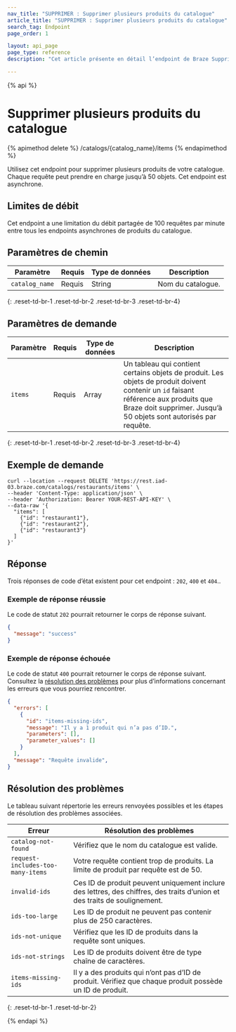 ```yaml
---
nav_title: "SUPPRIMER : Supprimer plusieurs produits du catalogue"
article_title: "SUPPRIMER : Supprimer plusieurs produits du catalogue"
search_tag: Endpoint
page_order: 1

layout: api_page
page_type: reference
description: "Cet article présente en détail l’endpoint de Braze Supprimer plusieurs produits du catalogue."

---
```

{% api %}
# Supprimer plusieurs produits du catalogue
{% apimethod delete %}
/catalogs/{catalog_name}/items
{% endapimethod %}

Utilisez cet endpoint pour supprimer plusieurs produits de votre catalogue. Chaque requête peut prendre en charge jusqu’à 50 objets. Cet endpoint est asynchrone.

## Limites de débit

Cet endpoint a une limitation du débit partagée de 100 requêtes par minute entre tous les endpoints asynchrones de produits du catalogue.

## Paramètres de chemin

| Paramètre | Requis | Type de données | Description |
|---|---|---|---|
| `catalog_name` | Requis | String | Nom du catalogue. |
{: .reset-td-br-1 .reset-td-br-2 .reset-td-br-3 .reset-td-br-4}

## Paramètres de demande

| Paramètre | Requis | Type de données | Description |
|---|---|---|---|
| `items` | Requis | Array | Un tableau qui contient certains objets de produit. Les objets de produit doivent contenir un `id` faisant référence aux produits que Braze doit supprimer. Jusqu’à 50 objets sont autorisés par requête. |
{: .reset-td-br-1 .reset-td-br-2 .reset-td-br-3 .reset-td-br-4}

## Exemple de demande

```
curl --location --request DELETE 'https://rest.iad-03.braze.com/catalogs/restaurants/items' \
--header 'Content-Type: application/json' \
--header 'Authorization: Bearer YOUR-REST-API-KEY' \
--data-raw '{
  "items": [
    {"id": "restaurant1"},
    {"id": "restaurant2"},
    {"id": "restaurant3"}
  ]
}'
```

## Réponse

Trois réponses de code d’état existent pour cet endpoint : `202`, `400` et `404`..

### Exemple de réponse réussie

Le code de statut `202` pourrait retourner le corps de réponse suivant.

```json
{
  "message": "success"
}
```

### Exemple de réponse échouée

Le code de statut `400` pourrait retourner le corps de réponse suivant. Consultez la [résolution des problèmes](#troubleshooting) pour plus d’informations concernant les erreurs que vous pourriez rencontrer.

```json
{
  "errors": [
    {
      "id": "items-missing-ids",
      "message": "Il y a 1 produit qui n’a pas d’ID.",
      "parameters": [],
      "parameter_values": []
    }
  ],
  "message": "Requête invalide",
}
```

## Résolution des problèmes

Le tableau suivant répertorie les erreurs renvoyées possibles et les étapes de résolution des problèmes associées.

| Erreur | Résolution des problèmes |
| --- | --- |
| `catalog-not-found` | Vérifiez que le nom du catalogue est valide. |
| `request-includes-too-many-items` | Votre requête contient trop de produits. La limite de produit par requête est de 50. |
| `invalid-ids` | Ces ID de produit peuvent uniquement inclure des lettres, des chiffres, des traits d’union et des traits de soulignement. |
| `ids-too-large` | Les ID de produit ne peuvent pas contenir plus de 250 caractères. |
| `ids-not-unique` | Vérifiez que les ID de produits dans la requête sont uniques. |
| `ids-not-strings` | Les ID de produits doivent être de type chaîne de caractères. |
| `items-missing-ids` | Il y a des produits qui n’ont pas d’ID de produit. Vérifiez que chaque produit possède un ID de produit. |
{: .reset-td-br-1 .reset-td-br-2}

{% endapi %}